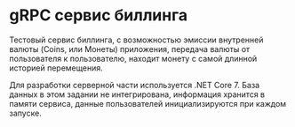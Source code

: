 # gRPC сервис биллинга

Тестовый сервис биллинга, с возможностью эмиссии внутренней валюты (Coins, или Монеты) приложения, передача валюты от пользователя к пользователю, находит монету с 
самой длинной историей перемещения.

Для разработки серверной части используется .NET Core 7.
База данных в этом задании не интегрирована, информация хранится в памяти сервиса, данные пользователей инициализируются при каждом запуске.
